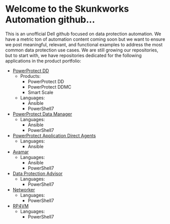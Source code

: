 # Welcome to the Skunkworks Automation github...
This is an unofficial Dell github focused on data protection automation.
We have a metric ton of automation content coming soon but we want to ensure we post meaningful, relevant, and functional examples to address the most common data protection use cases.
We are still growing our repositories, but to start with, we have repositories dedicated for the following applications in the product portfolio:
* [PowerProtect DD](https://github.com/SkunkworksAutomation/PowerProtectDD)
   * Products: 
     * PowerProtect DD
     * PowerProtect DDMC
     * Smart Scale
   * Languages:
     * Ansible
     * PowerShell7
* [PowerProtect Data Manager](https://github.com/SkunkworksAutomation/PowerProtectDataManager)
   * Languages:
     * Ansible
     * PowerShell7
* [PowerProtect Application Direct Agents](https://github.com/SkunkworksAutomation/PowerProtectAppDirect)
   * Languages:
     * Ansible
* [Avamar](https://github.com/SkunkworksAutomation/Avamar)
   * Languages:
     * Ansible
     * PowerShell7
* [Data Protection Advisor](https://github.com/SkunkworksAutomation/DataProtectionAdvisor)
   * Languages:
     * PowerShell7
* [Networker](https://github.com/SkunkworksAutomation/Networker)
   * Languages:
     * PowerShell7
* [RP4VM](https://github.com/SkunkworksAutomation/RP4VM)
   * Languages:
     * PowerShell7
